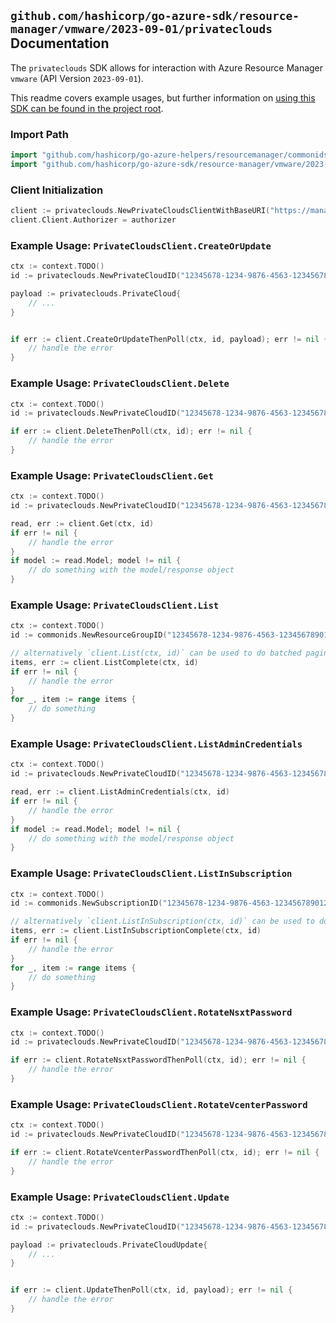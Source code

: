 
## `github.com/hashicorp/go-azure-sdk/resource-manager/vmware/2023-09-01/privateclouds` Documentation

The `privateclouds` SDK allows for interaction with Azure Resource Manager `vmware` (API Version `2023-09-01`).

This readme covers example usages, but further information on [using this SDK can be found in the project root](https://github.com/hashicorp/go-azure-sdk/tree/main/docs).

### Import Path

```go
import "github.com/hashicorp/go-azure-helpers/resourcemanager/commonids"
import "github.com/hashicorp/go-azure-sdk/resource-manager/vmware/2023-09-01/privateclouds"
```


### Client Initialization

```go
client := privateclouds.NewPrivateCloudsClientWithBaseURI("https://management.azure.com")
client.Client.Authorizer = authorizer
```


### Example Usage: `PrivateCloudsClient.CreateOrUpdate`

```go
ctx := context.TODO()
id := privateclouds.NewPrivateCloudID("12345678-1234-9876-4563-123456789012", "example-resource-group", "privateCloudName")

payload := privateclouds.PrivateCloud{
	// ...
}


if err := client.CreateOrUpdateThenPoll(ctx, id, payload); err != nil {
	// handle the error
}
```


### Example Usage: `PrivateCloudsClient.Delete`

```go
ctx := context.TODO()
id := privateclouds.NewPrivateCloudID("12345678-1234-9876-4563-123456789012", "example-resource-group", "privateCloudName")

if err := client.DeleteThenPoll(ctx, id); err != nil {
	// handle the error
}
```


### Example Usage: `PrivateCloudsClient.Get`

```go
ctx := context.TODO()
id := privateclouds.NewPrivateCloudID("12345678-1234-9876-4563-123456789012", "example-resource-group", "privateCloudName")

read, err := client.Get(ctx, id)
if err != nil {
	// handle the error
}
if model := read.Model; model != nil {
	// do something with the model/response object
}
```


### Example Usage: `PrivateCloudsClient.List`

```go
ctx := context.TODO()
id := commonids.NewResourceGroupID("12345678-1234-9876-4563-123456789012", "example-resource-group")

// alternatively `client.List(ctx, id)` can be used to do batched pagination
items, err := client.ListComplete(ctx, id)
if err != nil {
	// handle the error
}
for _, item := range items {
	// do something
}
```


### Example Usage: `PrivateCloudsClient.ListAdminCredentials`

```go
ctx := context.TODO()
id := privateclouds.NewPrivateCloudID("12345678-1234-9876-4563-123456789012", "example-resource-group", "privateCloudName")

read, err := client.ListAdminCredentials(ctx, id)
if err != nil {
	// handle the error
}
if model := read.Model; model != nil {
	// do something with the model/response object
}
```


### Example Usage: `PrivateCloudsClient.ListInSubscription`

```go
ctx := context.TODO()
id := commonids.NewSubscriptionID("12345678-1234-9876-4563-123456789012")

// alternatively `client.ListInSubscription(ctx, id)` can be used to do batched pagination
items, err := client.ListInSubscriptionComplete(ctx, id)
if err != nil {
	// handle the error
}
for _, item := range items {
	// do something
}
```


### Example Usage: `PrivateCloudsClient.RotateNsxtPassword`

```go
ctx := context.TODO()
id := privateclouds.NewPrivateCloudID("12345678-1234-9876-4563-123456789012", "example-resource-group", "privateCloudName")

if err := client.RotateNsxtPasswordThenPoll(ctx, id); err != nil {
	// handle the error
}
```


### Example Usage: `PrivateCloudsClient.RotateVcenterPassword`

```go
ctx := context.TODO()
id := privateclouds.NewPrivateCloudID("12345678-1234-9876-4563-123456789012", "example-resource-group", "privateCloudName")

if err := client.RotateVcenterPasswordThenPoll(ctx, id); err != nil {
	// handle the error
}
```


### Example Usage: `PrivateCloudsClient.Update`

```go
ctx := context.TODO()
id := privateclouds.NewPrivateCloudID("12345678-1234-9876-4563-123456789012", "example-resource-group", "privateCloudName")

payload := privateclouds.PrivateCloudUpdate{
	// ...
}


if err := client.UpdateThenPoll(ctx, id, payload); err != nil {
	// handle the error
}
```
